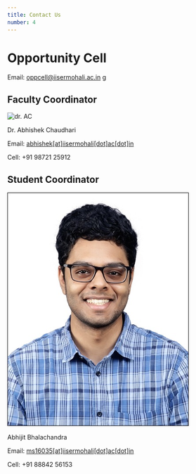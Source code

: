 ```yaml
---
title: Contact Us
number: 4
---
```


# Opportunity Cell

Email: oppcell@iisermohali.ac.in
g

## Faculty Coordinator

![dr. AC](https://www.iisermohali.ac.in/images/faculty/abhishek.jpg)

Dr. Abhishek Chaudhari

Email: [abhishek[at]iisermohali[dot]ac[dot]in](mailto:abhishek@iisermohali.ac.in)

Cell: +91 98721 25912

## Student Coordinator

![abhijeet](./images/abhijeet.jpg)

Abhijit Bhalachandra

Email: [ms16035[at]iisermohali[dot]ac[dot]in](mailto:ms16035@iisermohali.ac.in)

Cell: +91 88842 56153
